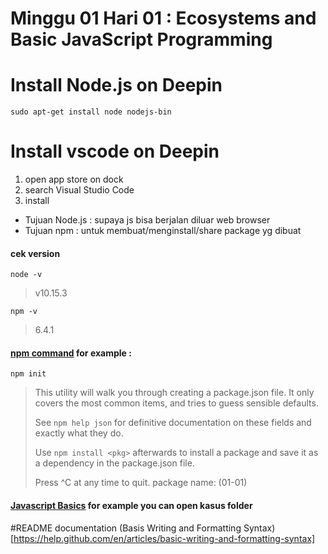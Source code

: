 # Minggu 01 Hari 01 : Ecosystems and Basic JavaScript Programming

# Install Node.js on Deepin
``` 
sudo apt-get install node nodejs-bin 
```

# Install vscode on Deepin
1. open app store on dock
2. search Visual Studio Code
3. install

- Tujuan Node.js : supaya js bisa berjalan diluar web browser
- Tujuan npm : untuk membuat/menginstall/share package yg dibuat

#### cek version

`node -v`
> v10.15.3

`npm -v`
> 6.4.1

#### [npm command](https://medium.com/beginners-guide-to-mobile-web-development/introduction-to-npm-and-basic-npm-commands-18aa16f69f6b) for example :

`npm init`
> This utility will walk you through creating a package.json file.
> It only covers the most common items, and tries to guess sensible defaults.
> 
> See `npm help json` for definitive documentation on these fields
> and exactly what they do.
>
> Use `npm install <pkg>` afterwards to install a package and
> save it as a dependency in the package.json file.
>
> Press ^C at any time to quit.
> package name: (01-01) 


#### [Javascript Basics](https://developer.mozilla.org/en-US/docs/Learn/Getting_started_with_the_web/JavaScript_basics) for example you can open kasus folder

#README documentation
(Basis Writing and Formatting Syntax) [https://help.github.com/en/articles/basic-writing-and-formatting-syntax]